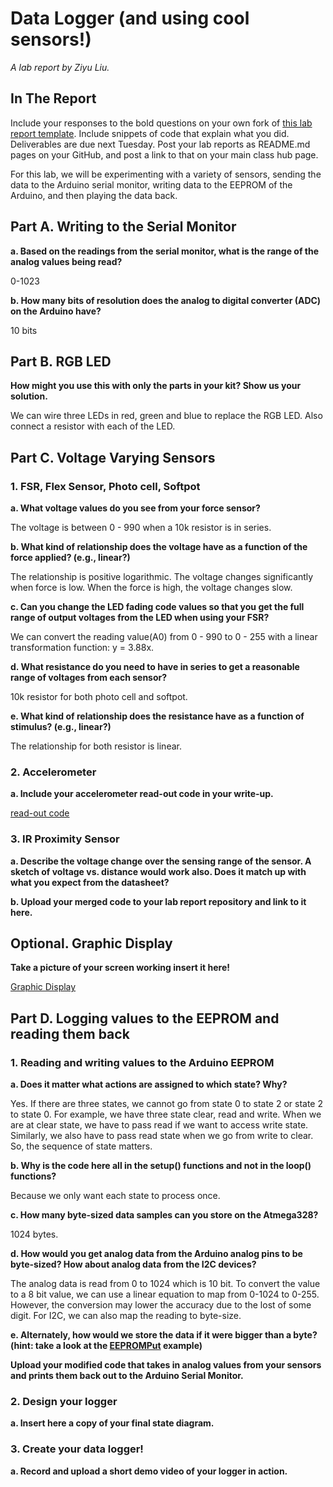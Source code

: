 # Data Logger (and using cool sensors!)

*A lab report by Ziyu Liu.*

## In The Report

Include your responses to the bold questions on your own fork of [this lab report template](https://github.com/FAR-Lab/IDD-Fa18-Lab2). Include snippets of code that explain what you did. Deliverables are due next Tuesday. Post your lab reports as README.md pages on your GitHub, and post a link to that on your main class hub page.

For this lab, we will be experimenting with a variety of sensors, sending the data to the Arduino serial monitor, writing data to the EEPROM of the Arduino, and then playing the data back.

## Part A.  Writing to the Serial Monitor
 
**a. Based on the readings from the serial monitor, what is the range of the analog values being read?**

0-1023
 
**b. How many bits of resolution does the analog to digital converter (ADC) on the Arduino have?**

10 bits

## Part B. RGB LED

**How might you use this with only the parts in your kit? Show us your solution.**

We can wire three LEDs in red, green and blue to replace the RGB LED. Also connect a resistor with each of the LED.

## Part C. Voltage Varying Sensors 
 
### 1. FSR, Flex Sensor, Photo cell, Softpot

**a. What voltage values do you see from your force sensor?**

The voltage is between 0 - 990 when a 10k resistor is in series.

**b. What kind of relationship does the voltage have as a function of the force applied? (e.g., linear?)**

The relationship is positive logarithmic. The voltage changes significantly when force is low. When the force is high, the voltage changes slow.

**c. Can you change the LED fading code values so that you get the full range of output voltages from the LED when using your FSR?**

We can convert the reading value(A0) from 0 - 990 to 0 - 255 with a linear transformation function: y = 3.88x.

**d. What resistance do you need to have in series to get a reasonable range of voltages from each sensor?**

10k resistor for both photo cell and softpot.

**e. What kind of relationship does the resistance have as a function of stimulus? (e.g., linear?)**

The relationship for both resistor is linear.

### 2. Accelerometer
 
**a. Include your accelerometer read-out code in your write-up.**

[read-out code](https://github.com/dlydb/IDD-Fa19-Lab3/blob/master/partd.ino)

### 3. IR Proximity Sensor

**a. Describe the voltage change over the sensing range of the sensor. A sketch of voltage vs. distance would work also. Does it match up with what you expect from the datasheet?**

**b. Upload your merged code to your lab report repository and link to it here.**

## Optional. Graphic Display

**Take a picture of your screen working insert it here!**

[Graphic Display](https://youtu.be/-sZHsRWXc6M)

## Part D. Logging values to the EEPROM and reading them back
 
### 1. Reading and writing values to the Arduino EEPROM

**a. Does it matter what actions are assigned to which state? Why?**

Yes. If there are three states, we cannot go from state 0 to state 2 or state 2 to state 0. For example, we have three state clear, read and write. When we are at clear state, we have to pass read if we want to access write state. Similarly, we also have to pass read state when we go from write to clear. So, the sequence of state matters. 

**b. Why is the code here all in the setup() functions and not in the loop() functions?**

Because we only want each state to process once.

**c. How many byte-sized data samples can you store on the Atmega328?**

1024 bytes. 

**d. How would you get analog data from the Arduino analog pins to be byte-sized? How about analog data from the I2C devices?**

The analog data is read from 0 to 1024 which is 10 bit. To convert the value to a 8 bit value, we can use a linear equation to map from 0-1024 to 0-255. However, the conversion may lower the accuracy due to the lost of some digit. For I2C, we can also map the reading to byte-size.

**e. Alternately, how would we store the data if it were bigger than a byte? (hint: take a look at the [EEPROMPut](https://www.arduino.cc/en/Reference/EEPROMPut) example)**

**Upload your modified code that takes in analog values from your sensors and prints them back out to the Arduino Serial Monitor.**

### 2. Design your logger
 
**a. Insert here a copy of your final state diagram.**

### 3. Create your data logger!
 
**a. Record and upload a short demo video of your logger in action.**
